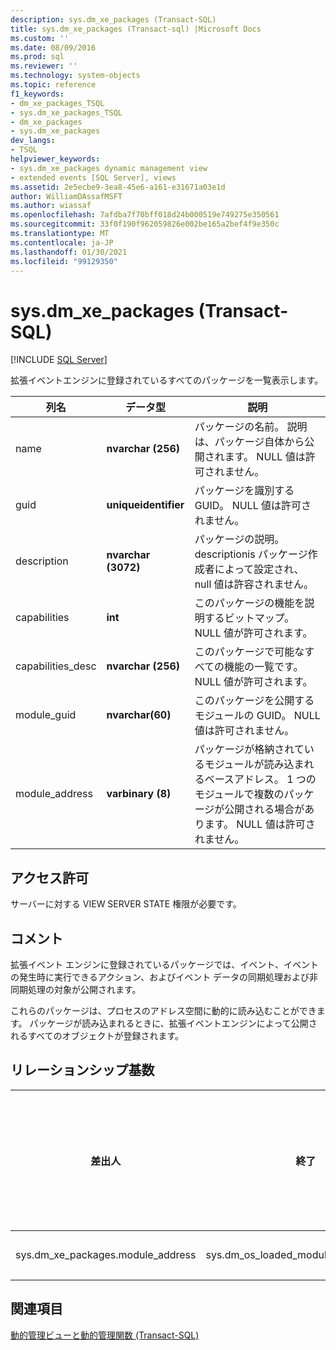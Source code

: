 ```yaml
---
description: sys.dm_xe_packages (Transact-SQL)
title: sys.dm_xe_packages (Transact-sql) |Microsoft Docs
ms.custom: ''
ms.date: 08/09/2016
ms.prod: sql
ms.reviewer: ''
ms.technology: system-objects
ms.topic: reference
f1_keywords:
- dm_xe_packages_TSQL
- sys.dm_xe_packages_TSQL
- dm_xe_packages
- sys.dm_xe_packages
dev_langs:
- TSQL
helpviewer_keywords:
- sys.dm_xe_packages dynamic management view
- extended events [SQL Server], views
ms.assetid: 2e5ecbe9-3ea8-45e6-a161-e31671a03e1d
author: WilliamDAssafMSFT
ms.author: wiassaf
ms.openlocfilehash: 7afdba7f70bff018d24b000519e749275e350561
ms.sourcegitcommit: 33f0f190f962059826e002be165a2bef4f9e350c
ms.translationtype: MT
ms.contentlocale: ja-JP
ms.lasthandoff: 01/30/2021
ms.locfileid: "99129350"
---
```

# <a name="sysdm_xe_packages-transact-sql"></a>sys.dm_xe_packages (Transact-SQL)
[!INCLUDE [SQL Server](../../includes/applies-to-version/sqlserver.md)]

  拡張イベントエンジンに登録されているすべてのパッケージを一覧表示します。  
  
 
|列名|データ型|説明|  
|-----------------|---------------|-----------------|  
|name|**nvarchar (256)**|パッケージの名前。 説明は、パッケージ自体から公開されます。 NULL 値は許可されません。|  
|guid|**uniqueidentifier**|パッケージを識別する GUID。 NULL 値は許可されません。|  
|description|**nvarchar (3072)**|パッケージの説明。 descriptionis パッケージ作成者によって設定され、null 値は許容されません。|  
|capabilities|**int**|このパッケージの機能を説明するビットマップ。 NULL 値が許可されます。|  
|capabilities_desc|**nvarchar (256)**|このパッケージで可能なすべての機能の一覧です。 NULL 値が許可されます。|  
|module_guid|**nvarchar(60)**|このパッケージを公開するモジュールの GUID。 NULL 値は許可されません。|  
|module_address|**varbinary (8)**|パッケージが格納されているモジュールが読み込まれるベースアドレス。 1 つのモジュールで複数のパッケージが公開される場合があります。 NULL 値は許可されません。|  
  
## <a name="permissions"></a>アクセス許可  
 サーバーに対する VIEW SERVER STATE 権限が必要です。  
  
## <a name="remarks"></a>コメント  
 拡張イベント エンジンに登録されているパッケージでは、イベント、イベントの発生時に実行できるアクション、およびイベント データの同期処理および非同期処理の対象が公開されます。  
  
 これらのパッケージは、プロセスのアドレス空間に動的に読み込むことができます。 パッケージが読み込まれるときに、拡張イベントエンジンによって公開されるすべてのオブジェクトが登録されます。  
  
## <a name="relationship-cardinalities"></a>リレーションシップ基数  
  
| 差出人 | 終了 | リレーションシップ |
| ---- | -- | ------------ |  
|sys.dm_xe_packages.module_address|sys.dm_os_loaded_modules.base_address|多対一|  
  
## <a name="see-also"></a>関連項目  
 [動的管理ビューと動的管理関数 &#40;Transact-SQL&#41;](~/relational-databases/system-dynamic-management-views/system-dynamic-management-views.md)  
  
  

